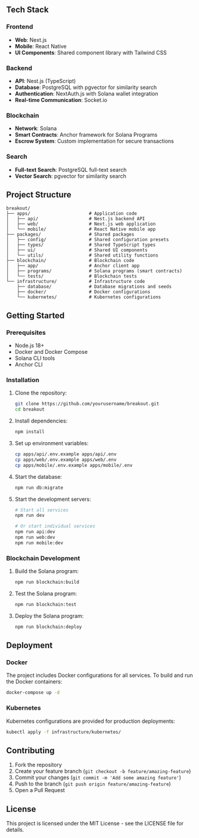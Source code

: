 ## Tech Stack

### Frontend
- **Web**: Next.js
- **Mobile**: React Native
- **UI Components**: Shared component library with Tailwind CSS

### Backend
- **API**: Nest.js (TypeScript)
- **Database**: PostgreSQL with pgvector for similarity search
- **Authentication**: NextAuth.js with Solana wallet integration
- **Real-time Communication**: Socket.io

### Blockchain
- **Network**: Solana
- **Smart Contracts**: Anchor framework for Solana Programs
- **Escrow System**: Custom implementation for secure transactions

### Search
- **Full-text Search**: PostgreSQL full-text search
- **Vector Search**: pgvector for similarity search

## Project Structure

```
breakout/
├── apps/                      # Application code
│   ├── api/                   # Nest.js backend API
│   ├── web/                   # Next.js web application
│   └── mobile/                # React Native mobile app
├── packages/                  # Shared packages
│   ├── config/                # Shared configuration presets
│   ├── types/                 # Shared TypeScript types
│   ├── ui/                    # Shared UI components
│   └── utils/                 # Shared utility functions
├── blockchain/                # Blockchain code
│   ├── app/                   # Anchor client app
│   ├── programs/              # Solana programs (smart contracts)
│   └── tests/                 # Blockchain tests
└── infrastructure/            # Infrastructure code
    ├── database/              # Database migrations and seeds
    ├── docker/                # Docker configurations
    └── kubernetes/            # Kubernetes configurations
```

## Getting Started

### Prerequisites

- Node.js 18+
- Docker and Docker Compose
- Solana CLI tools
- Anchor CLI

### Installation

1. Clone the repository:
   ```bash
   git clone https://github.com/yourusername/breakout.git
   cd breakout
   ```

2. Install dependencies:
   ```bash
   npm install
   ```

3. Set up environment variables:
   ```bash
   cp apps/api/.env.example apps/api/.env
   cp apps/web/.env.example apps/web/.env
   cp apps/mobile/.env.example apps/mobile/.env
   ```

4. Start the database:
   ```bash
   npm run db:migrate
   ```

5. Start the development servers:
   ```bash
   # Start all services
   npm run dev
   
   # Or start individual services
   npm run api:dev
   npm run web:dev
   npm run mobile:dev
   ```

### Blockchain Development

1. Build the Solana program:
   ```bash
   npm run blockchain:build
   ```

2. Test the Solana program:
   ```bash
   npm run blockchain:test
   ```

3. Deploy the Solana program:
   ```bash
   npm run blockchain:deploy
   ```

## Deployment

### Docker

The project includes Docker configurations for all services. To build and run the Docker containers:

```bash
docker-compose up -d
```

### Kubernetes

Kubernetes configurations are provided for production deployments:

```bash
kubectl apply -f infrastructure/kubernetes/
```

## Contributing

1. Fork the repository
2. Create your feature branch (`git checkout -b feature/amazing-feature`)
3. Commit your changes (`git commit -m 'Add some amazing feature'`)
4. Push to the branch (`git push origin feature/amazing-feature`)
5. Open a Pull Request

## License

This project is licensed under the MIT License - see the LICENSE file for details.

